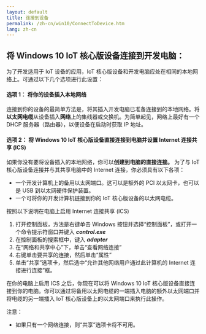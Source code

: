 ```yaml
---
layout: default
title: 连接到设备
permalink: /zh-cn/win10/ConnectToDevice.htm
lang: zh-cn
---
```


## 将 Windows 10 IoT 核心版设备连接到开发电脑：
为了开发适用于 IoT 设备的应用，IoT 核心版设备和开发电脑应处在相同的本地网络上。可通过以下几个选项进行此设置：

#### 选项 1： 将你的设备插入本地网络
连接到你的设备的最简单方法是，将其插入开发电脑已准备连接到的本地网络。将**以太网电缆**从设备插入**网络**上的集线器或交换机。为简单起见，网络上最好有一个 DHCP 服务器（路由器），以便设备在启动时获取 IP 地址。

#### 选项 2： 将 Windows 10 IoT 核心版设备直接连接到电脑并设置 Internet 连接共享 \(ICS\)
如果你没有要将设备插入的本地网络，你可以**创建到电脑的直接连接。** 为了与 IoT 核心版设备连接并与其共享电脑中的 Internet 连接，你必须具有以下各项：

* 一个开发计算机上的备用以太网端口。这可以是额外的 PCI 以太网卡，也可以是 USB 到以太网硬件保护装置。
* 一个可将你的开发计算机链接到你的 IoT 核心版设备的以太网电缆。

按照以下说明在电脑上启用 Internet 连接共享 \(ICS\)

1. 打开控制面板，方法是右键单击 Windows 按钮并选择“控制面板”，或打开一个命令提示符窗口并键入 ***control.exe***
2. 在控制面板的搜索框中，键入 ***adapter***
3. 在“网络和共享中心”下，单击“查看网络连接”
4. 右键单击要共享的连接，然后单击“属性”
5. 单击“共享”选项卡，然后选中“允许其他网络用户通过此计算机的 Internet 连接进行连接”框。

在你的电脑上启用 ICS 之后，你现在可以将 Windows 10 IoT 核心版设备直接连接到你的电脑。你可以通过将备用以太网电缆的一端插入电脑的额外以太网端口并将电缆的另一端插入 IoT 核心版设备上的以太网端口来执行此操作。

注意：

* 如果只有一个网络连接，则“共享”选项卡将不可用。
